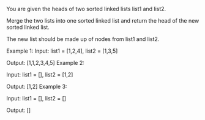 You are given the heads of two sorted linked lists list1 and list2.

Merge the two lists into one sorted linked list and return the head of the new sorted linked list.

The new list should be made up of nodes from list1 and list2.

Example 1:
Input: list1 = [1,2,4], list2 = [1,3,5]

Output: [1,1,2,3,4,5]
Example 2:

Input: list1 = [], list2 = [1,2]

Output: [1,2]
Example 3:

Input: list1 = [], list2 = []

Output: []
